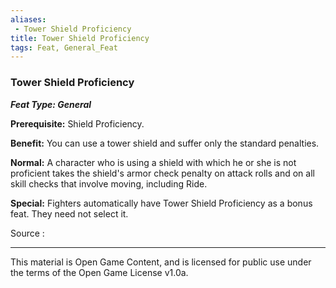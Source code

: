 ```yaml
---
aliases:
 - Tower Shield Proficiency
title: Tower Shield Proficiency
tags: Feat, General_Feat
---
```

### Tower Shield Proficiency 
***Feat Type: General***

**Prerequisite:** Shield Proficiency.

**Benefit:** You can use a tower shield and suffer only the standard
penalties.

**Normal:** A character who is using a shield with which he or she is
not proficient takes the shield's armor check penalty on attack rolls
and on all skill checks that involve moving, including Ride.

**Special:** Fighters automatically have Tower Shield Proficiency as a
bonus feat. They need not select it.


Source :

---

This material is Open Game Content, and is licensed for public use under the terms of the Open Game License v1.0a.

